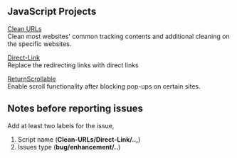 ## JavaScript Projects

[Clean URLs](https://github.com/cilxe/JavaScriptProjects/blob/main/Clean-URLs.js)   
Clean most websites' common tracking contents and additional cleaning on the specific websites.
  
[Direct-Link](https://github.com/cilxe/JavaScriptProjects/blob/main/Direct-Link.js)  
Replace the redirecting links with direct links  

[ReturnScrollable](https://github.com/cilxe/JavaScriptProjects/blob/main/ReturnScrollable.js)  
Enable scroll functionality after blocking pop-ups on certain sites.

## Notes before reporting issues
Add at least two labels for the issue, 
1. Script name (**Clean-URLs/Direct-Link/..,**) 
2. Issues type (**bug/enhancement/..**)
